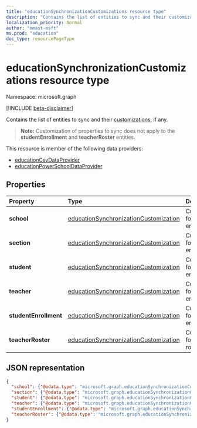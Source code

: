 ```yaml
---
title: "educationSynchronizationCustomizations resource type"
description: "Contains the list of entities to sync and their customizations, if any."
localization_priority: Normal
author: "mmast-msft"
ms.prod: "education"
doc_type: resourcePageType
---
```


# educationSynchronizationCustomizations resource type

Namespace: microsoft.graph

[!INCLUDE [beta-disclaimer](../../includes/beta-disclaimer.md)]

Contains the list of entities to sync and their [customizations](educationsynchronizationcustomization.md), if any.

> **Note:** Customization of properties to sync does not apply to the **studentEnrollment** and **teacherRoster** entities.

This resource is member of the following data providers:

* [educationCsvDataProvider](educationcsvdataprovider.md)
* [educationPowerSchoolDataProvider](educationpowerschooldataprovider.md)

## Properties

| Property | Type | Description |
|:-|:-|:-|
| **school** | [educationSynchronizationCustomization](educationsynchronizationcustomization.md) |  Customization for a school entity.        |
| **section** | [educationSynchronizationCustomization](educationsynchronizationcustomization.md) |  Customization for a section entity.         |
| **student** | [educationSynchronizationCustomization](educationsynchronizationcustomization.md) |  Customization for a student entity.         |
| **teacher** | [educationSynchronizationCustomization](educationsynchronizationcustomization.md) |  Customization for a teacher entity.         |
| **studentEnrollment** | [educationSynchronizationCustomization](educationsynchronizationcustomization.md) |  Customization for student enrollment.           |
| **teacherRoster** | [educationSynchronizationCustomization](educationsynchronizationcustomization.md) |       Customization for a teacher roster.    |

## JSON representation
<!-- {
  "blockType": "resource",
  "optionalProperties": [

  ],
  "@odata.type": "microsoft.graph.educationSynchronizationCustomizations"
}-->

```json
{
  "school": {"@odata.type": "microsoft.graph.educationSynchronizationCustomization"},
  "section": {"@odata.type": "microsoft.graph.educationSynchronizationCustomization"},
  "student": {"@odata.type": "microsoft.graph.educationSynchronizationCustomization"},
  "teacher": {"@odata.type": "microsoft.graph.educationSynchronizationCustomization"},
  "studentEnrollment": {"@odata.type": "microsoft.graph.educationSynchronizationCustomization"},
  "teacherRoster": {"@odata.type": "microsoft.graph.educationSynchronizationCustomization"}
}
```
